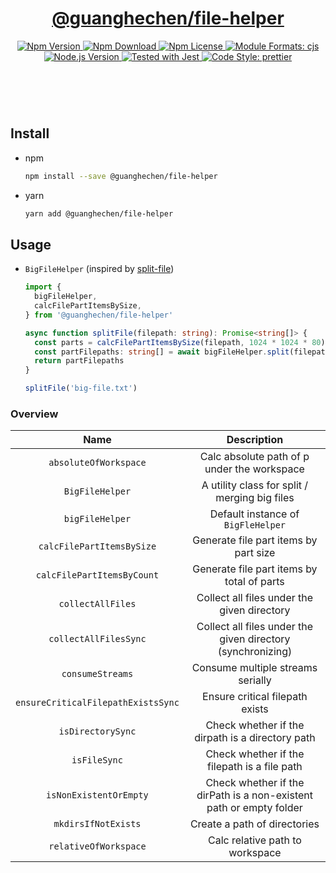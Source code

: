<header>
  <h1 align="center">
    <a href="https://github.com/guanghechen/node-scaffolds/tree/main/packages/file-helper#readme">@guanghechen/file-helper</a>
  </h1>
  <div align="center">
    <a href="https://www.npmjs.com/package/@guanghechen/file-helper">
      <img
        alt="Npm Version"
        src="https://img.shields.io/npm/v/@guanghechen/file-helper.svg"
      />
    </a>
    <a href="https://www.npmjs.com/package/@guanghechen/file-helper">
      <img
        alt="Npm Download"
        src="https://img.shields.io/npm/dm/@guanghechen/file-helper.svg"
      />
    </a>
    <a href="https://www.npmjs.com/package/@guanghechen/file-helper">
      <img
        alt="Npm License"
        src="https://img.shields.io/npm/l/@guanghechen/file-helper.svg"
      />
    </a>
    <a href="#install">
      <img
        alt="Module Formats: cjs"
        src="https://img.shields.io/badge/module_formats-cjs-green.svg"
      />
    </a>
    <a href="https://github.com/nodejs/node">
      <img
        alt="Node.js Version"
        src="https://img.shields.io/node/v/@guanghechen/file-helper"
      />
    </a>
    <a href="https://github.com/facebook/jest">
      <img
        alt="Tested with Jest"
        src="https://img.shields.io/badge/tested_with-jest-9c465e.svg"
      />
    </a>
    <a href="https://github.com/prettier/prettier">
      <img
        alt="Code Style: prettier"
        src="https://img.shields.io/badge/code_style-prettier-ff69b4.svg?style=flat-square"
      />
    </a>
  </div>
</header>
<br/>


## Install

* npm

  ```bash
  npm install --save @guanghechen/file-helper
  ```

* yarn

  ```bash
  yarn add @guanghechen/file-helper
  ```

## Usage

* `BigFileHelper` (inspired by [split-file][])

  ```typescript
  import { 
    bigFileHelper, 
    calcFilePartItemsBySize,
  } from '@guanghechen/file-helper'

  async function splitFile(filepath: string): Promise<string[]> {
    const parts = calcFilePartItemsBySize(filepath, 1024 * 1024 * 80) // 80MB per chunk 
    const partFilepaths: string[] = await bigFileHelper.split(filepath, parts)
    return partFilepaths
  }

  splitFile('big-file.txt')
  ```

### Overview

Name                                | Description
:----------------------------------:|:----------------------------:
`absoluteOfWorkspace`               | Calc absolute path of p under the workspace
`BigFileHelper`                     | A utility class for split / merging big files
`bigFileHelper`                     | Default instance of `BigFleHelper`
`calcFilePartItemsBySize`           | Generate file part items by part size
`calcFilePartItemsByCount`          | Generate file part items by total of parts
`collectAllFiles`                   | Collect all files under the given directory
`collectAllFilesSync`               | Collect all files under the given directory (synchronizing)
`consumeStreams`                    | Consume multiple streams serially
`ensureCriticalFilepathExistsSync`  | Ensure critical filepath exists
`isDirectorySync`                   | Check whether if the dirpath is a directory path
`isFileSync`                        | Check whether if the filepath is a file path
`isNonExistentOrEmpty`              | Check whether if the dirPath is a non-existent path or empty folder
`mkdirsIfNotExists`                 | Create a path of directories
`relativeOfWorkspace`               | Calc relative path to workspace


[homepage]: https://github.com/guanghechen/node-scaffolds/tree/main/packages/file-helper#readme
[split-file]: https://github.com/tomvlk/node-split-file
